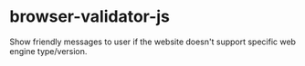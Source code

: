 browser-validator-js
====================

Show friendly messages to user if the website doesn't support specific web engine type/version. 
